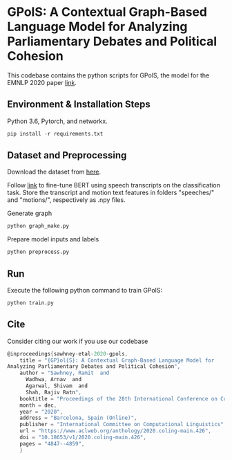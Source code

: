 # GPolS: A Contextual Graph-Based Language Model for Analyzing Parliamentary Debates and Political Cohesion

This codebase contains the python scripts for GPolS, the model for the EMNLP 2020 paper [link](https://www.aclweb.org/anthology/2020.coling-main.426.pdf).

## Environment & Installation Steps
Python 3.6, Pytorch, and networkx.


```python
pip install -r requirements.txt
```

## Dataset and Preprocessing 

Download the dataset from [here](https://data.mendeley.com/datasets/czjfwgs9tm/2). 

Follow [link](https://huggingface.co/transformers/training.html) to fine-tune BERT using speech transcripts on the classification task. Store the transcript and motion text features in folders "speeches/" and "motions/", respectively as .npy files.


Generate graph

```python
python graph_make.py
```

Prepare model inputs and labels
```python
python preprocess.py
```

## Run

Execute the following python command to train GPolS: 
```python
python train.py
```

## Cite
Consider citing our work if you use our codebase

```c
@inproceedings{sawhney-etal-2020-gpols,
    title = "{GP}ol{S}: A Contextual Graph-Based Language Model for 
Analyzing Parliamentary Debates and Political Cohesion",
    author = "Sawhney, Ramit  and
      Wadhwa, Arnav  and
      Agarwal, Shivam  and
      Shah, Rajiv Ratn",
    booktitle = "Proceedings of the 28th International Conference on Computational Linguistics",
    month = dec,
    year = "2020",
    address = "Barcelona, Spain (Online)",
    publisher = "International Committee on Computational Linguistics",
    url = "https://www.aclweb.org/anthology/2020.coling-main.426",
    doi = "10.18653/v1/2020.coling-main.426",
    pages = "4847--4859",
    }
```

